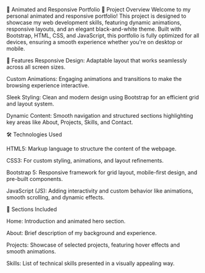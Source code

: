 📂 Animated and Responsive Portfolio
🚀 Project Overview
Welcome to my personal animated and responsive portfolio! This project is designed to showcase my web development skills, featuring dynamic animations, responsive layouts, and an elegant black-and-white theme. Built with Bootstrap, HTML, CSS, and JavaScript, this portfolio is fully optimized for all devices, ensuring a smooth experience whether you're on desktop or mobile.

🌟 Features
Responsive Design: Adaptable layout that works seamlessly across all screen sizes.

Custom Animations: Engaging animations and transitions to make the browsing experience interactive.

Sleek Styling: Clean and modern design using Bootstrap for an efficient grid and layout system.

Dynamic Content: Smooth navigation and structured sections highlighting key areas like About, Projects, Skills, and Contact.

🛠️ Technologies Used

HTML5: Markup language to structure the content of the webpage.

CSS3: For custom styling, animations, and layout refinements.

Bootstrap 5: Responsive framework for grid layout, mobile-first design, and pre-built components.

JavaScript (JS): Adding interactivity and custom behavior like animations, smooth scrolling, and dynamic effects.

🎨 Sections Included

Home: Introduction and animated hero section.

About: Brief description of my background and experience.

Projects: Showcase of selected projects, featuring hover effects and smooth animations.

Skills: List of technical skills presented in a visually appealing way.
